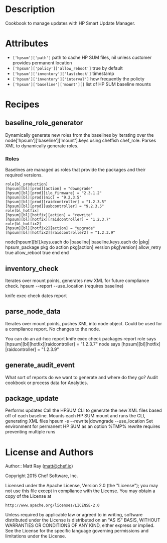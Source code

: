 # Description #
Cookbook to manage updates with HP Smart Update Manager.

# Attributes #

* `['hpsum']['path']` path to cache HP SUM files, nil unless customer provides permanent location
* `['hpsum']['policy']['allow_reboot']` true by default
* `['hpsum']['inventory']['lastcheck']` timestamp
* `['hpsum']['inventory']['interval']` how frequently the policty
* `['hpsum']['baseline']['mount'][]` list of HP SUM baseline mounts

# Recipes #

## baseline_role_generator ##
Dynamically generate new roles from the baselines by iterating over the node['hpsum']['baseline']['mount'].keys using cheffish chef_role. Parses XML to dynamically generate roles.

### Roles ###
Baselines are managed as roles that provide the packages and their required versions.

```
role[bl_production]
[hpsum][bl][prod][action] = "downgrade"
[hpsum][bl][prod][ilo_firmware] = "2.3.1.2"
[hpsum][bl][prod][nic] = "9.2.3.5"
[hpsum][bl][prod][raidcontroller] = "1.2.3.5"
[hpsum][bl][prod][usbcontroller] = "9.2.3.5"
role[bl_hotfix]
[hpsum][bl][hotfix][action] = "rewrite"
[hpsum][bl][hotfix][raidcontroller] = "1.2.3.7"
role[bl_hotfix2]
[hpsum][bl][hotfix2][action] = "upgrade"
[hpsum][bl][hotfix2][raidcontroller2] = "1.2.3.9"
```

node[hpsum][bl].keys.each do |baseline|
  baseline.keys.each do |pkg|
    hpsum_package pkg do
      action pkg[action]
      version pkg[version]
      allow_retry true
      allow_reboot true
    end
end

## inventory_check ##
Iterates over mount points, generates new XML for future compliance check.
hpsum --report --use_location (requires baseline)

knife exec check dates report

## parse_node_data ##
Iterates over mount points, pushes XML into node object. Could be used for a compliance report. No changes to the node.

You can do an ad-hoc report
knife exec check packages report
role says
[hpsum][bl][hotfix][raidcontroller] = "1.2.3.7"
node says
[hpsum][bl][hotfix][raidcontroller] = "1.2.3.9"

## generate_audit_event ##
What sort of reports do we want to generate and where do they go? Audit cookbook or process data for Analytics.

## package_update ##
Performs updates
Call the HPSUM CLI to generate the new XML files based off of each baseline.
Mounts each HP SUM mount and runs the CLI, generating XML files
hpsum -s --rewrite|downgrade --use_location
Set environment for permanent HP SUM as an option %TMP%
rewrite requires preventing multiple runs

# License and Authors #

Author:: Matt Ray (<matt@chef.io>)

Copyright 2015 Chef Software, Inc.

Licensed under the Apache License, Version 2.0 (the "License");
you may not use this file except in compliance with the License.
You may obtain a copy of the License at

    http://www.apache.org/licenses/LICENSE-2.0

Unless required by applicable law or agreed to in writing, software
distributed under the License is distributed on an "AS IS" BASIS,
WITHOUT WARRANTIES OR CONDITIONS OF ANY KIND, either express or implied.
See the License for the specific language governing permissions and
limitations under the License.
